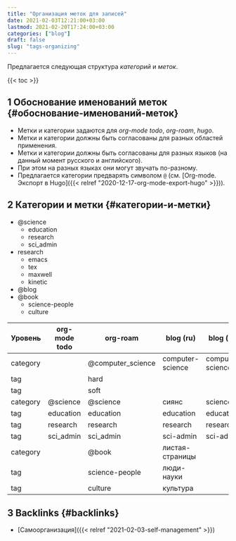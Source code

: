 ```yaml
---
title: "Организация меток для записей"
date: 2021-02-03T12:21:00+03:00
lastmod: 2021-02-20T17:24:00+03:00
categories: ["blog"]
draft: false
slug: "tags-organizing"
---
```


Предлагается следующая структура _категорий_ и _меток_.

<!--more-->

{{< toc >}}


## <span class="section-num">1</span> Обоснование именований меток {#обоснование-именований-меток}

-   Метки и категории задаются для _org-mode todo_, _org-roam_, _hugo_.
-   Метки и категории должны быть согласованы для разных областей применения.
-   Метки и категории должны быть согласованы для разных языков (на данный момент русского и английского).
-   При этом на разных языках они могут звучать по-разному.
-   Предлагается категории предварять символом `@` (см. [Org-mode. Экспорт в Hugo]({{< relref "2020-12-17-org-mode-export-hugo" >}})).


## <span class="section-num">2</span> Категории и метки {#категории-и-метки}

-   @science
    -   education
    -   research
    -   sci\_admin
-   research
    -   emacs
    -   tex
    -   maxwell
    -   kinetic
-   @blog
-   @book
    -   science-people
    -   culture

| Уровень  | org-mode todo | org-roam           | blog (ru)        | blog (en)        |
|----------|---------------|--------------------|------------------|------------------|
| category |               | @computer\_science | computer-science | computer-science |
| tag      |               | hard               |                  |                  |
| tag      |               | soft               |                  |                  |
| category | @science      | @science           | сиянс            | science          |
| tag      | education     | education          | education        | education        |
| tag      | research      | research           | research         | research         |
| tag      | sci\_admin    | sci\_admin         | sci-admin        | sci-admin        |
| category |               | @book              | листая-страницы  |                  |
| tag      |               | science-people     | люди-науки       |                  |
| tag      |               | culture            | культура         |                  |


## <span class="section-num">3</span> Backlinks {#backlinks}

-   [Самоорганизация]({{< relref "2021-02-03-self-management" >}})
